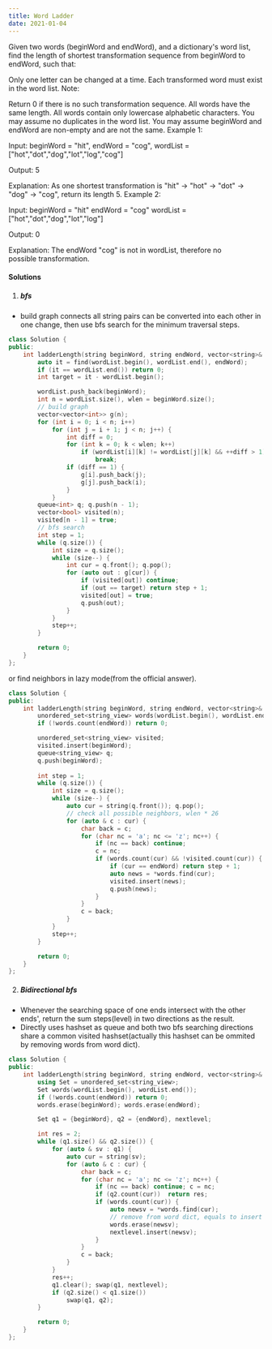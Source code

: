 ```yaml
---
title: Word Ladder
date: 2021-01-04
---
```

Given two words (beginWord and endWord), and a dictionary's word list, find the length of shortest transformation sequence from beginWord to endWord, such that:

Only one letter can be changed at a time.
Each transformed word must exist in the word list.
Note:

Return 0 if there is no such transformation sequence.
All words have the same length.
All words contain only lowercase alphabetic characters.
You may assume no duplicates in the word list.
You may assume beginWord and endWord are non-empty and are not the same.
Example 1:

Input:
beginWord = "hit",
endWord = "cog",
wordList = ["hot","dot","dog","lot","log","cog"]

Output: 5

Explanation: As one shortest transformation is "hit" -> "hot" -> "dot" -> "dog" -> "cog",
return its length 5.
Example 2:

Input:
beginWord = "hit"
endWord = "cog"
wordList = ["hot","dot","dog","lot","log"]

Output: 0

Explanation: The endWord "cog" is not in wordList, therefore no possible transformation.

#### Solutions

1. ##### bfs

- build graph connects all string pairs can be converted into each other in one change, then use bfs search for the minimum traversal steps.

```cpp
class Solution {
public:
    int ladderLength(string beginWord, string endWord, vector<string>& wordList) {
        auto it = find(wordList.begin(), wordList.end(), endWord);
        if (it == wordList.end()) return 0;
        int target = it - wordList.begin();

        wordList.push_back(beginWord);
        int n = wordList.size(), wlen = beginWord.size();
        // build graph
        vector<vector<int>> g(n);
        for (int i = 0; i < n; i++)
            for (int j = i + 1; j < n; j++) {
                int diff = 0;
                for (int k = 0; k < wlen; k++)
                    if (wordList[i][k] != wordList[j][k] && ++diff > 1)
                        break;
                if (diff == 1) {
                    g[i].push_back(j);
                    g[j].push_back(i);
                }
            }
        queue<int> q; q.push(n - 1);
        vector<bool> visited(n);
        visited[n - 1] = true;
        // bfs search
        int step = 1;
        while (q.size()) {
            int size = q.size();
            while (size--) {
                int cur = q.front(); q.pop();
                for (auto out : g[cur]) {
                    if (visited[out]) continue;
                    if (out == target) return step + 1;
                    visited[out] = true;
                    q.push(out);
                }
            }
            step++;
        }

        return 0; 
    }
};
```

or find neighbors in lazy mode(from the official answer).

```cpp
class Solution {
public:
    int ladderLength(string beginWord, string endWord, vector<string>& wordList) {
        unordered_set<string_view> words(wordList.begin(), wordList.end());
        if (!words.count(endWord)) return 0;

        unordered_set<string_view> visited;
        visited.insert(beginWord);
        queue<string_view> q;
        q.push(beginWord);
        
        int step = 1;
        while (q.size()) {
            int size = q.size();
            while (size--) {
                auto cur = string(q.front()); q.pop();
                // check all possible neighbors, wlen * 26
                for (auto & c : cur) {
                    char back = c;
                    for (char nc = 'a'; nc <= 'z'; nc++) {
                        if (nc == back) continue;
                        c = nc;
                        if (words.count(cur) && !visited.count(cur)) {
                            if (cur == endWord) return step + 1;
                            auto news = *words.find(cur);
                            visited.insert(news);
                            q.push(news);
                        }
                    }
                    c = back;
                }
            }
            step++;
        }

        return 0;
    }
};
```

2. ##### Bidirectional bfs

- Whenever the searching space of one ends intersect with the other ends', return the sum steps(level) in two directions as the result.
- Directly uses hashset as queue and both two bfs searching directions share a common visited hashset(actually this hashset can be ommited by removing words from word dict).

```cpp
class Solution {
public:
    int ladderLength(string beginWord, string endWord, vector<string>& wordList) {
        using Set = unordered_set<string_view>;
        Set words(wordList.begin(), wordList.end());
        if (!words.count(endWord)) return 0;
        words.erase(beginWord); words.erase(endWord);

        Set q1 = {beginWord}, q2 = {endWord}, nextlevel;

        int res = 2;
        while (q1.size() && q2.size()) {
            for (auto & sv : q1) {
                auto cur = string(sv);
                for (auto & c : cur) {
                    char back = c;
                    for (char nc = 'a'; nc <= 'z'; nc++) {
                        if (nc == back) continue; c = nc;
                        if (q2.count(cur))  return res;
                        if (words.count(cur)) {
                            auto newsv = *words.find(cur);
                            // remove from word dict, equals to insert into a visited hashset.
                            words.erase(newsv);
                            nextlevel.insert(newsv);
                        }
                    }
                    c = back;
                }
            }
            res++;
            q1.clear(); swap(q1, nextlevel);
            if (q2.size() < q1.size())
                swap(q1, q2);
        }

        return 0;
    }
};
```